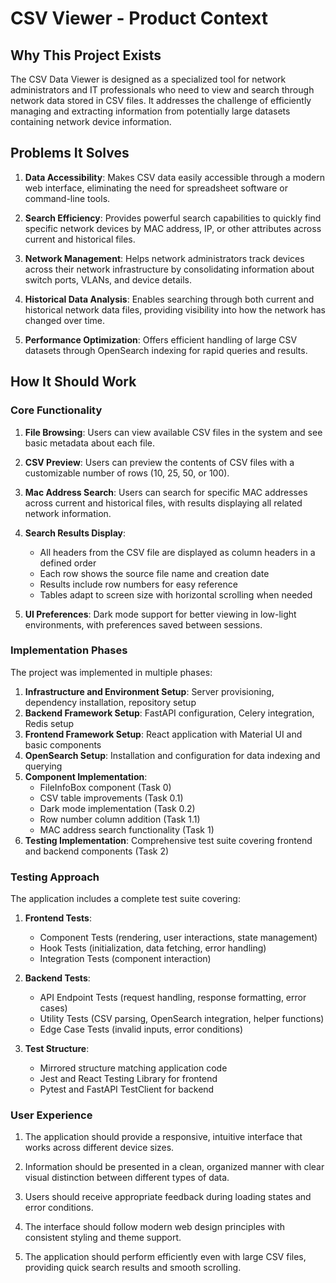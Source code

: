 # CSV Viewer - Product Context

## Why This Project Exists

The CSV Data Viewer is designed as a specialized tool for network administrators and IT professionals who need to view and search through network data stored in CSV files. It addresses the challenge of efficiently managing and extracting information from potentially large datasets containing network device information.

## Problems It Solves

1. **Data Accessibility**: Makes CSV data easily accessible through a modern web interface, eliminating the need for spreadsheet software or command-line tools.

2. **Search Efficiency**: Provides powerful search capabilities to quickly find specific network devices by MAC address, IP, or other attributes across current and historical files.

3. **Network Management**: Helps network administrators track devices across their network infrastructure by consolidating information about switch ports, VLANs, and device details.

4. **Historical Data Analysis**: Enables searching through both current and historical network data files, providing visibility into how the network has changed over time.

5. **Performance Optimization**: Offers efficient handling of large CSV datasets through OpenSearch indexing for rapid queries and results.

## How It Should Work

### Core Functionality

1. **File Browsing**: Users can view available CSV files in the system and see basic metadata about each file.

2. **CSV Preview**: Users can preview the contents of CSV files with a customizable number of rows (10, 25, 50, or 100).

3. **Mac Address Search**: Users can search for specific MAC addresses across current and historical files, with results displaying all related network information.

4. **Search Results Display**: 
   - All headers from the CSV file are displayed as column headers in a defined order
   - Each row shows the source file name and creation date
   - Results include row numbers for easy reference
   - Tables adapt to screen size with horizontal scrolling when needed

5. **UI Preferences**: Dark mode support for better viewing in low-light environments, with preferences saved between sessions.

### Implementation Phases

The project was implemented in multiple phases:

1. **Infrastructure and Environment Setup**: Server provisioning, dependency installation, repository setup
2. **Backend Framework Setup**: FastAPI configuration, Celery integration, Redis setup
3. **Frontend Framework Setup**: React application with Material UI and basic components
4. **OpenSearch Setup**: Installation and configuration for data indexing and querying
5. **Component Implementation**:
   - FileInfoBox component (Task 0)
   - CSV table improvements (Task 0.1)
   - Dark mode implementation (Task 0.2)
   - Row number column addition (Task 1.1)
   - MAC address search functionality (Task 1)
6. **Testing Implementation**: Comprehensive test suite covering frontend and backend components (Task 2)

### Testing Approach

The application includes a complete test suite covering:

1. **Frontend Tests**:
   - Component Tests (rendering, user interactions, state management)
   - Hook Tests (initialization, data fetching, error handling)
   - Integration Tests (component interaction)

2. **Backend Tests**:
   - API Endpoint Tests (request handling, response formatting, error cases)
   - Utility Tests (CSV parsing, OpenSearch integration, helper functions)
   - Edge Case Tests (invalid inputs, error conditions)

3. **Test Structure**:
   - Mirrored structure matching application code
   - Jest and React Testing Library for frontend
   - Pytest and FastAPI TestClient for backend

### User Experience

1. The application should provide a responsive, intuitive interface that works across different device sizes.

2. Information should be presented in a clean, organized manner with clear visual distinction between different types of data.

3. Users should receive appropriate feedback during loading states and error conditions.

4. The interface should follow modern web design principles with consistent styling and theme support.

5. The application should perform efficiently even with large CSV files, providing quick search results and smooth scrolling.
